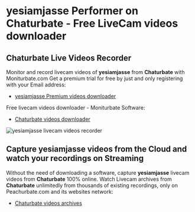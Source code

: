 # yesiamjasse Performer on Chaturbate - Free LiveCam videos downloader

## Chaturbate Live Videos Recorder

Monitor and record livecam videos of **yesiamjasse** from **Chaturbate** with Moniturbate.com
Get a premium trial for free by just and only registering with your Email address:
* [yesiamjasse Premium videos downloader](https://moniturbate.com/request-demo-licence-key.html)

Free livecam videos downloader - Moniturbate Software:
* [Chaturbate videos downloader](https://moniturbate.com/moniturbate-download-software.html)

![yesiamjasse livecam videos recorder](https://peachurnet.com/templates/moniturbate-software.png)


## Capture yesiamjasse videos from the Cloud and watch your recordings on Streaming

Without the need of downloading a software, capture **yesiamjasse** livecam videos from **Chaturbate** 100% online.
Watch Livecam archives from **Chaturbate** unlimitedly from thousands of existing recordings, only on Peachurbate.com and its websites network:
* [Chaturbate videos archives](https://peachurnet.com/)